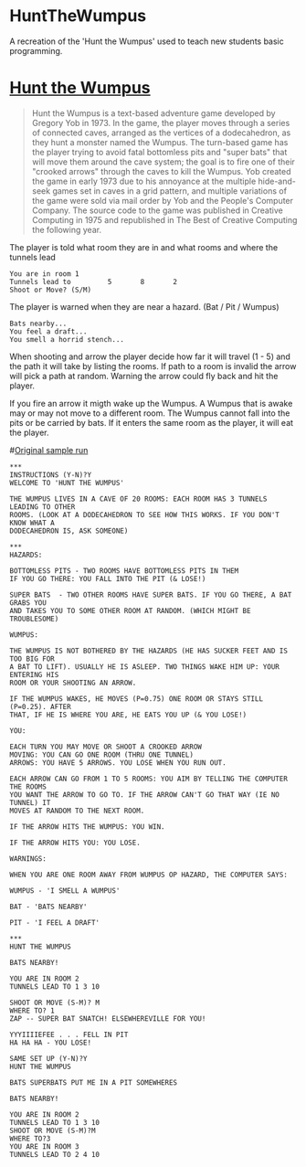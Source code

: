 # HuntTheWumpus
A recreation of the 'Hunt the Wumpus' used to teach new students basic programming.

# [Hunt the Wumpus](https://en.wikipedia.org/wiki/Hunt_the_Wumpus)

> Hunt the Wumpus is a text-based adventure game developed by Gregory Yob in 1973. In the game, the player moves through a series of connected caves, arranged as the vertices of a dodecahedron, as they hunt a monster named the Wumpus. The turn-based game has the player trying to avoid fatal bottomless pits and "super bats" that will move them around the cave system; the goal is to fire one of their "crooked arrows" through the caves to kill the Wumpus. Yob created the game in early 1973 due to his annoyance at the multiple hide-and-seek games set in caves in a grid pattern, and multiple variations of the game were sold via mail order by Yob and the People's Computer Company. The source code to the game was published in Creative Computing in 1975 and republished in The Best of Creative Computing the following year.

The player is told what room they are in and what rooms and where the tunnels lead

```
You are in room 1 
Tunnels lead to         5       8       2
Shoot or Move? (S/M) 
```

The player is warned when they are near a hazard. (Bat / Pit / Wumpus)

```
Bats nearby...
You feel a draft...
You smell a horrid stench...
```

When shooting and arrow the player decide how far it will travel (1 - 5) and the path it will take by listing the rooms. If path to a room is invalid the arrow will pick a path at random. Warning the arrow could fly back and hit the player.

If you fire an arrow it migth wake up the Wumpus. A Wumpus that is awake may or may not move to a different room. The Wumpus cannot fall into the pits or be carried by bats. If it enters the same room as the player, it will eat the player.

#[Original sample run](https://www.atariarchives.org/bcc1/showpage.php?page=248)

```
***
INSTRUCTIONS (Y-N)?Y
WELCOME TO 'HUNT THE WUMPUS'

THE WUMPUS LIVES IN A CAVE OF 20 ROOMS: EACH ROOM HAS 3 TUNNELS LEADING TO OTHER
ROOMS. (LOOK AT A DODECAHEDRON TO SEE HOW THIS WORKS. IF YOU DON'T KNOW WHAT A
DODECAHEDRON IS, ASK SOMEONE)

***
HAZARDS:

BOTTOMLESS PITS - TWO ROOMS HAVE BOTTOMLESS PITS IN THEM
IF YOU GO THERE: YOU FALL INTO THE PIT (& LOSE!)

SUPER BATS  - TWO OTHER ROOMS HAVE SUPER BATS. IF YOU GO THERE, A BAT GRABS YOU
AND TAKES YOU TO SOME OTHER ROOM AT RANDOM. (WHICH MIGHT BE TROUBLESOME)

WUMPUS:

THE WUMPUS IS NOT BOTHERED BY THE HAZARDS (HE HAS SUCKER FEET AND IS TOO BIG FOR
A BAT TO LIFT). USUALLY HE IS ASLEEP. TWO THINGS WAKE HIM UP: YOUR ENTERING HIS
ROOM OR YOUR SHOOTING AN ARROW.

IF THE WUMPUS WAKES, HE MOVES (P=0.75) ONE ROOM OR STAYS STILL (P=0.25). AFTER
THAT, IF HE IS WHERE YOU ARE, HE EATS YOU UP (& YOU LOSE!)

YOU:

EACH TURN YOU MAY MOVE OR SHOOT A CROOKED ARROW 
MOVING: YOU CAN GO ONE ROOM (THRU ONE TUNNEL)
ARROWS: YOU HAVE 5 ARROWS. YOU LOSE WHEN YOU RUN OUT.

EACH ARROW CAN GO FROM 1 TO 5 ROOMS: YOU AIM BY TELLING THE COMPUTER THE ROOMS
YOU WANT THE ARROW TO GO TO. IF THE ARROW CAN'T GO THAT WAY (IE NO TUNNEL) IT
MOVES AT RANDOM TO THE NEXT ROOM.

IF THE ARROW HITS THE WUMPUS: YOU WIN.

IF THE ARROW HITS YOU: YOU LOSE.

WARNINGS:

WHEN YOU ARE ONE ROOM AWAY FROM WUMPUS OP HAZARD, THE COMPUTER SAYS:

WUMPUS - 'I SMELL A WUMPUS'

BAT - 'BATS NEARBY'

PIT - 'I FEEL A DRAFT'

***
HUNT THE WUMPUS

BATS NEARBY!

YOU ARE IN ROOM 2
TUNNELS LEAD TO 1 3 10

SHOOT OR MOVE (S-M)? M
WHERE TO? 1
ZAP -- SUPER BAT SNATCH! ELSEWHEREVILLE FOR YOU!

YYYIIIIEFEE . . . FELL IN PIT
HA HA HA - YOU LOSE!

SAME SET UP (Y-N)?Y
HUNT THE WUMPUS

BATS SUPERBATS PUT ME IN A PIT SOMEWHERES

BATS NEARBY!

YOU ARE IN ROOM 2
TUNNELS LEAD TO 1 3 10
SHOOT OR MOVE (S-M)?M
WHERE TO?3
YOU ARE IN ROOM 3
TUNNELS LEAD TO 2 4 10
```